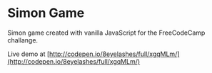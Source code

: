# Simon Game

Simon game created with vanilla JavaScript for the FreeCodeCamp challange.

Live demo at [http://codepen.io/8eyelashes/full/xgqMLm/](http://codepen.io/8eyelashes/full/xgqMLm/)

